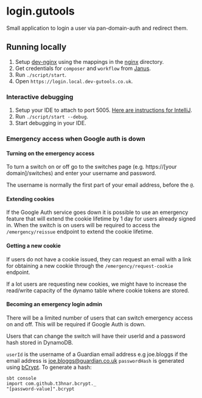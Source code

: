 # login.gutools

Small application to login a user via pan-domain-auth and redirect them.

## Running locally
1. Setup [dev-nginx](https://github.com/guardian/dev-nginx) using the mappings in the [nginx](./nginx) directory.
2. Get credentials for `composer` and `workflow` from [Janus](https://janus.gutools.co.uk/multi-credentials?&permissionIds=composer-dev,workflow-dev&tzOffset=1).
3. Run `./script/start`.
4. Open `https://login.local.dev-gutools.co.uk`.

### Interactive debugging
1. Setup your IDE to attach to port 5005. [Here are instructions for IntelliJ](https://www.jetbrains.com/help/idea/run-debug-configuration-remote-debug.html#1).
2. Run `./script/start --debug`.
3. Start debugging in your IDE.

### Emergency access when Google auth is down
#### Turning on the emergency access
To turn a switch on or off go to the switches page (e.g. https://[your domain]/switches) and enter your username and password.

The username is normally the first part of your email address, before the `@`.

#### Extending cookies
If the Google Auth service goes down it is possible to use an emergency feature that will extend the cookie lifetime by 1 day for users already signed in. When the switch is on users will be required to access the `/emergency/reissue` endpoint to extend the cookie lifetime.

#### Getting a new cookie
If users do not have a cookie issued, they can request an email with a link for obtaining a new cookie through the `/emergency/request-cookie` endpoint.

If a lot users are requesting new cookies, we might have to increase the read/write capacity of the dynamo table where cookie tokens are stored.

#### Becoming an emergency login admin
There will be a limited number of users that can switch emergency access on and off. This will be required if Google Auth
is down.

Users that can change the switch will have their userId and a password hash stored in DynamoDB.

`userId` is the username of a Guardian email address e.g joe.bloggs if the email address is joe.bloggs@guardian.co.uk
`passwordHash` is generated using [bCrypt](https://github.com/t3hnar/scala-bcrypt). To generate a hash:
```
sbt console
import com.github.t3hnar.bcrypt._
"[password-value]".bcrypt
```



